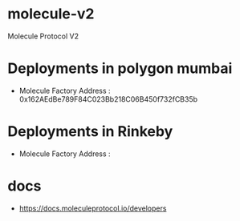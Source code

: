 # molecule-v2
Molecule Protocol V2


# Deployments in polygon mumbai 

- Molecule Factory Address : 0x162AEdBe789F84C023Bb218C06B450f732fCB35b

# Deployments in Rinkeby 

- Molecule Factory Address : 

# docs

- https://docs.moleculeprotocol.io/developers
